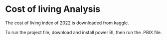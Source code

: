 # Cost of living Analysis

The cost of living index of 2022 is downloaded from kaggle. 


To run the project file, download and install power BI, then run the .PBIX file. 



